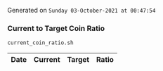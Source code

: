 Generated on `Sunday 03-October-2021 at 00:47:54`

### Current to Target Coin Ratio
`current_coin_ratio.sh`

Date|Current|Target|Ratio
---|---|---|---
